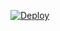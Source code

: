[![Deploy](https://www.herokucdn.com/deploy/button.svg)](https://heroku.com/deploy?template=https://github.com/ramaot/vps)
